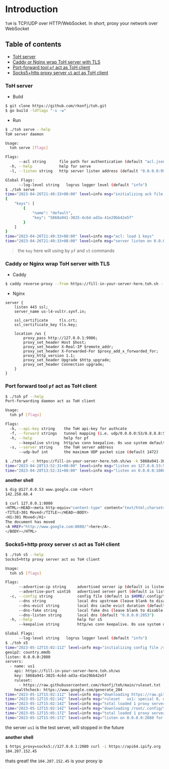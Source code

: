 # Introduction
`ToH` is TCP/UDP over HTTP/WebSocket. In short, proxy your network over WebSocket

## Table of contents
- [ToH server](#toh-server)
- [Caddy or Nginx wrap ToH server with TLS](#caddy-or-nginx-wrap-toh-server-with-tls)
- [Port-forward tool `pf` act as ToH client](#port-forward-tool-pf-act-as-toh-client)
- [Socks5+http proxy server `s5` act as ToH client](#socks5http-proxy-server-s5-act-as-toh-client)

### ToH server
- Build
```sh
$ git clone https://github.com/rkonfj/toh.git
$ go build -ldflags "-s -w"
```

- Run
```sh
$ ./toh serve --help
ToH server daemon

Usage:
  toh serve [flags]

Flags:
      --acl string      file path for authentication (default "acl.json")
  -h, --help            help for serve
  -l, --listen string   http server listen address (default "0.0.0.0:9986")

Global Flags:
      --log-level string   logrus logger level (default "info")
$ ./toh serve
time="2023-04-26T21:49:33+08:00" level=info msg="initializing ack file acl.json"
{
    "keys": [
        {
            "name": "default",
            "key": "5868a941-3025-4c6d-ad3a-41e29bb42e5f"
        }
    ]
}
time="2023-04-26T21:49:33+08:00" level=info msg="acl: load 1 keys"
time="2023-04-26T21:49:33+08:00" level=info msg="server listen on 0.0.0.0:9986 now"
```
> the `key` here will using by `pf` and `s5` commands

### Caddy or Nginx wrap ToH server with TLS
- Caddy
```sh
$ caddy reverse-proxy --from https://fill-in-your-server-here.toh.sh --to 127.0.0.1:9986
```

- Nginx
```
server {
	listen 443 ssl;
	server_name us-l4-vultr.synf.in;

	ssl_certificate     tls.crt;
	ssl_certificate_key tls.key;

	location /ws {
		proxy_pass http://127.0.0.1:9986;
		proxy_set_header Host $host;
		proxy_set_header X-Real-IP $remote_addr;
		proxy_set_header X-Forwarded-For $proxy_add_x_forwarded_for;
		proxy_http_version 1.1;
		proxy_set_header Upgrade $http_upgrade;
		proxy_set_header Connection upgrade;
	}
}
```
### Port forward tool `pf` act as ToH client

```sh
$ ./toh pf --help
Port-forwarding daemon act as ToH client

Usage:
  toh pf [flags]

Flags:
  -k, --api-key string    the ToH api-key for authcate
  -f, --forward strings   tunnel mapping (i.e. udp/0.0.0.0:53/8.8.8.8:53)
  -h, --help              help for pf
      --keepalive string  http/ws conn keepalive. 0s use system default (default "0s")
  -s, --server string     the ToH server address
      --udp-buf int       the maximum UDP packet size (default 1472)

$ ./toh pf -s https://fill-in-your-server-here.toh.sh/ws -k 5868a941-3025-4c6d-ad3a-41e29bb42e5f -f udp/127.0.0.53:53/8.8.8.8:53 -f tcp/0.0.0.0:1080/google.com:80
time="2023-04-28T13:52:31+08:00" level=info msg="listen on 127.0.0.53:53 for udp://8.8.8.8:53 now"
time="2023-04-28T13:52:31+08:00" level=info msg="listen on 0.0.0.0:1080 for tcp://google.com:80 now"
```

**another shell**
```sh
$ dig @127.0.0.53 www.google.com +short
142.250.68.4

$ curl 127.0.0.1:8080
<HTML><HEAD><meta http-equiv="content-type" content="text/html;charset=utf-8">
<TITLE>301 Moved</TITLE></HEAD><BODY>
<H1>301 Moved</H1>
The document has moved
<A HREF="http://www.google.com:8080/">here</A>.
</BODY></HTML>
```

### Socks5+http proxy server `s5` act as ToH client
```sh
$ ./toh s5 --help
Socks5+http proxy server act as ToH client

Usage:
  toh s5 [flags]

Flags:
      --advertise-ip string     advertised server ip (default is listen ip)
      --advertise-port uint16   advertised server port (default is listen port)
  -c, --config string           config file (default is $HOME/.config/toh/socks5.yml)
      --dns string              local dns upstream (leave blank to disable local dns)
      --dns-evict string        local dns cache evict duration (default "2h")
      --dns-fake string         local fake dns (leave blank to disable fake dns)
      --dns-listen string       local dns (default "0.0.0.0:2053")
  -h, --help                    help for s5
      --keepalive string        http/ws conn keepalive. 0s use system default (default "0s")

Global Flags:
      --log-level string   logrus logger level (default "info")
$ ./toh s5
time="2023-05-12T15:02:11Z" level=info msg="initializing config file /root/.config/toh/socks5.yml"
geoip2: country.mmdb
listen: 0.0.0.0:2080
servers:
  - name: us1
    api: https://fill-in-your-server-here.toh.sh/ws
    key: 5868a941-3025-4c6d-ad3a-41e29bb42e5f
    ruleset:
      - https://raw.githubusercontent.com/rkonfj/toh/main/ruleset.txt
    healthcheck: https://www.google.com/generate_204
time="2023-05-12T15:02:11Z" level=info msg="downloading https://raw.githubusercontent.com/rkonfj/toh/main/ruleset.txt"
time="2023-05-12T15:02:14Z" level=info msg="ruleset   us1: special 0, direct 0, wildcard 21"
time="2023-05-12T15:02:14Z" level=info msg="total loaded 1 proxy servers and 0 groups"
time="2023-05-12T15:02:14Z" level=info msg="downloading /root/.config/toh/country.mmdb (this can take up to 5m0s)"
time="2023-05-12T15:05:17Z" level=info msg="total loaded 1 proxy servers and 0 groups"
time="2023-05-12T15:05:17Z" level=info msg="listen on 0.0.0.0:2080 for socks5 now"
```

the server `us1` is the test server, will stopped in the future

**another shell**
```sh
$ https_proxy=socks5://127.0.0.1:2080 curl -i https://api64.ipify.org
104.207.152.45
```
thats great! the `104.207.152.45` is your proxy ip
